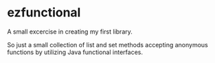 # ezfunctional
A small excercise in creating my first library.

So just a small collection of list and set methods accepting anonymous functions by utilizing Java functional interfaces.

